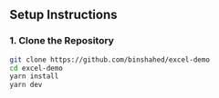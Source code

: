 ## Setup Instructions

### 1. Clone the Repository
```bash
git clone https://github.com/binshahed/excel-demo
cd excel-demo
yarn install
yarn dev